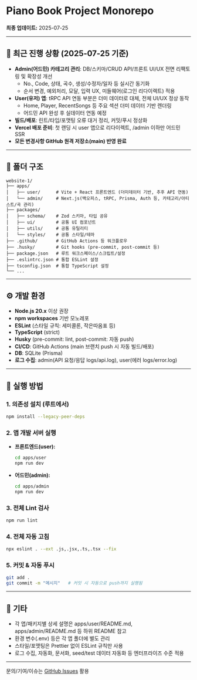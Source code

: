 # Piano Book Project Monorepo

**최종 업데이트:** 2025-07-25

---

## 📢 최근 진행 상황 (2025-07-25 기준)

- **Admin(어드민) 카테고리 관리**: DB/스키마/CRUD API/프론트 UI/UX 전면 리팩토링 및 확장성 개선
  - No., Code, 상태, 곡수, 생성/수정자/일자 등 실시간 동기화
  - 순서 변경, 예외처리, 모달, 입력 UX, 미들웨어(로그인 리다이렉트) 적용
- **User(유저) 앱**: tRPC API 연동 부분은 더미 데이터로 대체, 전체 UI/UX 정상 동작
  - Home, Player, RecentSongs 등 주요 섹션 더미 데이터 기반 렌더링
  - 어드민 API 완성 후 실데이터 연동 예정
- **빌드/배포**: 린트/타입/포맷팅 오류 대거 정리, 커밋/푸시 정상화
- **Vercel 배포 준비**: 첫 랜딩 시 user 앱으로 리다이렉트, /admin 이하만 어드민 SSR
- **모든 변경사항 GitHub 원격 저장소(main) 반영 완료**

---

## 📁 폴더 구조

```
website-1/
├── apps/
│   ├── user/      # Vite + React 프론트엔드 (더미데이터 기반, 추후 API 연동)
│   └── admin/     # Next.js(백오피스, tRPC, Prisma, Auth 등, 카테고리/아티스트/곡 관리)
├── packages/
│   ├── schema/    # Zod 스키마, 타입 공유
│   ├── ui/        # 공통 UI 컴포넌트
│   ├── utils/     # 공통 유틸리티
│   └── styles/    # 공통 스타일/테마
├── .github/       # GitHub Actions 등 워크플로우
├── .husky/        # Git hooks (pre-commit, post-commit 등)
├── package.json   # 루트 워크스페이스/스크립트/설정
├── .eslintrc.json # 통합 ESLint 설정
├── tsconfig.json  # 통합 TypeScript 설정
└── ...
```

---

## ⚙️ 개발 환경

- **Node.js 20.x** 이상 권장
- **npm workspaces** 기반 모노레포
- **ESLint** (스타일 규칙: 세미콜론, 작은따옴표 등)
- **TypeScript** (strict)
- **Husky** (pre-commit: lint, post-commit: 자동 push)
- **CI/CD**: GitHub Actions (main 브랜치 push 시 자동 빌드/배포)
- **DB**: SQLite (Prisma)
- **로그 수집**: admin(API 요청/응답 logs/api.log), user(에러 logs/error.log)

---

## 🚀 실행 방법

### 1. 의존성 설치 (루트에서)

```bash
npm install --legacy-peer-deps
```

### 2. 앱 개발 서버 실행

- **프론트엔드(user):**
  ```bash
  cd apps/user
  npm run dev
  ```
- **어드민(admin):**
  ```bash
  cd apps/admin
  npm run dev
  ```

### 3. 전체 Lint 검사

```bash
npm run lint
```

### 4. 전체 자동 고침

```bash
npx eslint . --ext .js,.jsx,.ts,.tsx --fix
```

### 5. 커밋 & 자동 푸시

```bash
git add .
git commit -m "메시지"   # 커밋 시 자동으로 push까지 실행됨
```

---

## 📝 기타

- 각 앱/패키지별 상세 설명은 apps/user/README.md, apps/admin/README.md 등 하위 README 참고
- 환경 변수(.env) 등은 각 앱 폴더에 별도 관리
- 스타일/포맷팅은 Prettier 없이 ESLint 규칙만 사용
- 로그 수집, 자동화, 문서화, seed/test 데이터 자동화 등 엔터프라이즈 수준 적용

---

문의/기여/이슈는 [GitHub Issues](https://github.com/Piano-Book-Project/website/issues) 활용
